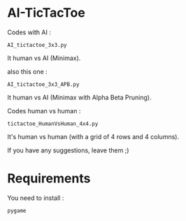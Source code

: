 # AI-TicTacToe

Codes with AI :

```
AI_tictactoe_3x3.py
```
It human vs AI (Minimax).

also this one :
```
AI_tictactoe_3x3_APB.py
```
It human vs AI (Minimax with Alpha Beta Pruning).

Codes human vs human : 

```
tictactoe_HumanVsHuman_4x4.py
```

It's human vs human (with a grid of 4 rows and 4 columns). 


If you have any suggestions, leave them ;)


# Requirements

You need to install : 
```
pygame
```
